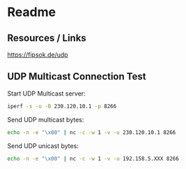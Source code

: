 # Readme

## Resources / Links
https://fipsok.de/udp


## UDP Multicast Connection Test

Start UDP Multicast server:
```sh
iperf -s -u -B 230.120.10.1 -p 8266
```

Send UDP multicast bytes:
```sh
echo -n -e "\x00" | nc -c -w 1 -v -u 230.120.10.1 8266
```

Send UDP unicast bytes:
```sh
echo -n -e "\x00" | nc -c -w 1 -v -u 192.158.5.XXX 8266
```
